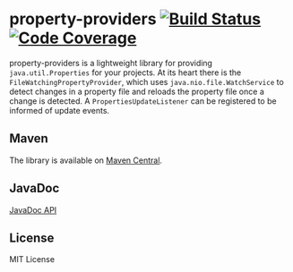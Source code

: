 # property-providers [![Build Status](https://travis-ci.org/pvorb/property-providers.svg?branch=master)](https://travis-ci.org/pvorb/property-providers) [![Code Coverage](http://codecov.io/github/pvorb/property-providers/coverage.svg?branch=master)](http://codecov.io/github/pvorb/property-providers?branch=master)

property-providers is a lightweight library for providing
`java.util.Properties` for your projects. At its heart there is the
`FileWatchingPropertyProvider`, which uses `java.nio.file.WatchService` to
detect changes in a property file and reloads the property file once a change is
detected. A `PropertiesUpdateListener` can be registered to be informed of
update events.

## Maven

The library is available on
[Maven Central](http://search.maven.org/#search%7Cga%7C1%7Cg%3A%22de.vorb%22%20AND%20a%3A%22property-providers%22).

## JavaDoc

[JavaDoc API](http://www.javadoc.io/doc/de.vorb/property-providers)

## License

MIT License
